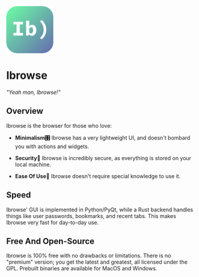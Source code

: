 <img src="resources/icons/ibrowse_icon.svg" width="125">

# Ibrowse
_"Yeah man, Ibrowse!"_

## Overview
Ibrowse is the browser for those who love:

- **Minimalism🎛️** Ibrowse has a very lightweight UI, and doesn't bombard you with actions and widgets.

- **Security🔐** Ibrowse is incredibly secure, as everything is stored on your local machine.

- **Ease Of Use🍰** Ibrowse doesn't require special knowledge to use it.

## Speed
Ibrowse' GUI is implemented in Python/PyQt, while a Rust backend handles things like
user passwords, bookmarks, and recent tabs. This makes Ibrowse very fast for day-to-day use.

## Free And Open-Source
Ibrowse is 100% free with no drawbacks or limitations. There is no "premium" version; you get
the latest and greatest, all licensed under the GPL. Prebuilt binaries are available for MacOS 
and Windows.
